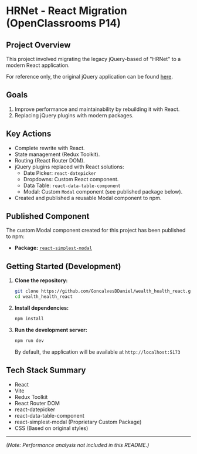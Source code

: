 # HRNet - React Migration (OpenClassrooms P14)

## Project Overview

This project involved migrating the legacy jQuery-based of "HRNet" to a modern React application.

For reference only, the original jQuery application can be found [here](https://github.com/OpenClassrooms-Student-Center/P12_Front-end).

## Goals

1. Improve performance and maintainability by rebuilding it with React.
2. Replacing jQuery plugins with modern packages.

## Key Actions

-   Complete rewrite with React.
-   State management (Redux Toolkit).
-   Routing (React Router DOM).
-   jQuery plugins replaced with React solutions:
    -   Date Picker: `react-datepicker`
    -   Dropdowns: Custom React component.
    -   Data Table: `react-data-table-component`
    -   Modal: Custom `Modal` component (see published package below).
-   Created and published a reusable Modal component to npm.

## Published Component

The custom Modal component created for this project has been published to npm:

-   **Package:** [`react-simplest-modal`](https://www.npmjs.com/package/react-simplest-modal)

## Getting Started (Development)

1.  **Clone the repository:**
    ```bash
    git clone https://github.com/GoncalvesDDaniel/wealth_health_react.git
    cd wealth_health_react
    ```
2.  **Install dependencies:**
    ```bash
    npm install
    ```
3.  **Run the development server:**
    ```bash
    npm run dev
    ```
    By default, the application will be available at `http://localhost:5173`

## Tech Stack Summary

-   React
-   Vite
-   Redux Toolkit
-   React Router DOM
-   react-datepicker
-   react-data-table-component
-   react-simplest-modal (Proprietary Custom Package)
-   CSS (Based on original styles)

---

_(Note: Performance analysis not included in this README.)_
